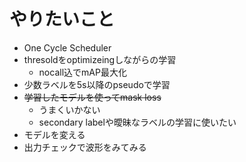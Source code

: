 # やりたいこと
- One Cycle Scheduler
- thresoldをoptimizeingしながらの学習
  - nocall込でmAP最大化
- 少数ラベルを5s以降のpseudoで学習
- ~~学習したモデルを使ってmask loss~~
  - うまくいかない
  - secondary labelや曖昧なラベルの学習に使いたい
- モデルを変える
- 出力チェックで波形をみてみる
